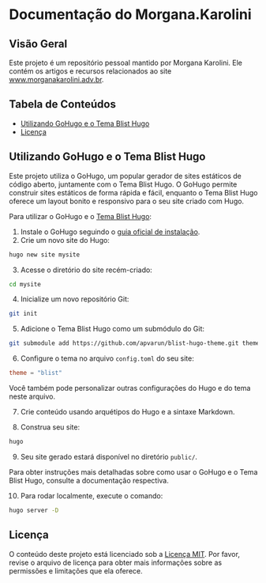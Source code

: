# Documentação do Morgana.Karolini

## Visão Geral

Este projeto é um repositório pessoal mantido por Morgana Karolini. Ele contém os artigos e recursos relacionados ao
site www.morganakarolini.adv.br.

## Tabela de Conteúdos

- [Utilizando GoHugo e o Tema Blist Hugo](#utilizando-gohugo-e-o-tema-blist-hugo)
- [Licença](#licença)

## Utilizando GoHugo e o Tema Blist Hugo

Este projeto utiliza o GoHugo, um popular gerador de sites estáticos de código aberto, juntamente com o Tema Blist Hugo.
O GoHugo permite construir sites estáticos de forma rápida e fácil, enquanto o Tema Blist Hugo oferece um layout bonito
e responsivo para o seu site criado com Hugo.

Para utilizar o GoHugo e o [Tema Blist Hugo](https://github.com/apvarun/blist-hugo-theme):

1. Instale o GoHugo seguindo o [guia oficial de instalação](https://gohugo.io/getting-started/installing/).
2. Crie um novo site do Hugo:

```bash
hugo new site mysite
```

3. Acesse o diretório do site recém-criado:

```bash
cd mysite
```

4. Inicialize um novo repositório Git:

```bash
git init
```

5. Adicione o Tema Blist Hugo como um submódulo do Git:

```bash
git submodule add https://github.com/apvarun/blist-hugo-theme.git themes/blist
```

6. Configure o tema no arquivo `config.toml` do seu site:

```toml
theme = "blist"
```

Você também pode personalizar outras configurações do Hugo e do tema neste arquivo.

7. Crie conteúdo usando arquétipos do Hugo e a sintaxe Markdown.

8. Construa seu site:

```bash
hugo
```

9. Seu site gerado estará disponível no diretório `public/`.

Para obter instruções mais detalhadas sobre como usar o GoHugo e o Tema Blist Hugo, consulte a documentação respectiva.

10. Para rodar localmente, execute o comando:

```bash
hugo server -D
```

## Licença

O conteúdo deste projeto está licenciado sob a [Licença MIT](LICENSE). Por favor, revise o arquivo de licença para obter
mais informações sobre as permissões e limitações que ela oferece.
